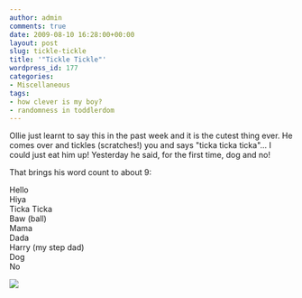 ```yaml
---
author: admin
comments: true
date: 2009-08-10 16:28:00+00:00
layout: post
slug: tickle-tickle
title: '"Tickle Tickle"'
wordpress_id: 177
categories:
- Miscellaneous
tags:
- how clever is my boy?
- randomness in toddlerdom
---
```


Ollie just learnt to say this in the past week and it is the cutest thing ever.  He comes over and tickles (scratches!) you and says "ticka ticka ticka"... I could just eat him up!  Yesterday he said, for the first time, dog and no!  
  
That brings his word count to about 9:  
  
Hello  
Hiya  
Ticka Ticka  
Baw (ball)  
Mama  
Dada  
Harry (my step dad)  
Dog  
No

![](https://blogger.googleusercontent.com/tracker/251139911615938991-1311831895964369423?l=www.outmumbered.com)
